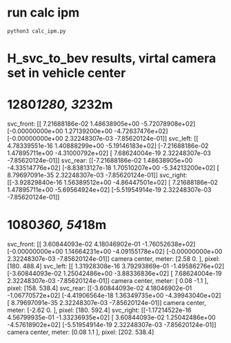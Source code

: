 # run calc ipm
`python3 calc_ipm.py`

 # H_svc_to_bev results, virtal camera set in vehicle center
 # 1280*1280, 32*32m
svc_front: 
[[ 7.21688186e-02  1.48638905e+00 -5.72078908e+02]
 [-0.00000000e+00  1.27139200e+00 -4.72637476e+02]
 [-0.00000000e+00  2.32248307e-03 -7.85620124e-01]]
svc_left: 
[[ 4.78339551e-16  1.40888299e+00 -5.19146183e+02]
 [-7.21688186e-02  1.47895711e+00 -4.31000792e+02]
 [ 7.68624004e-19  2.32248307e-03 -7.85620124e-01]]
svc_rear: 
[[-7.21688186e-02  1.48638905e+00 -4.33514776e+02]
 [-8.83813127e-18  1.70510207e+00 -5.34213200e+02]
 [ 8.79697091e-35  2.32248307e-03 -7.85620124e-01]]
svc_right: 
[[-3.92829840e-16  1.56389512e+00 -4.86447501e+02]
 [ 7.21688186e-02  1.47895711e+00 -5.69564924e+02]
 [-5.51954914e-19  2.32248307e-03 -7.85620124e-01]]

# 1080*360, 54*18m
svc_front:
[[ 3.60844093e-02  4.18046902e-01 -1.76052638e+02]
 [-0.00000000e+00  1.14664231e+00 -4.09155178e+02]
 [-0.00000000e+00  2.32248307e-03 -7.85620124e-01]]
camera center, meter: [2.58 0.  ], pixel: [180.  488.4]
svc_left:
[[ 1.31928308e-16  3.79293869e-01 -1.49586276e+02]
 [-3.60844093e-02  1.25042486e+00 -3.88336836e+02]
 [ 7.68624004e-19  2.32248307e-03 -7.85620124e-01]]
camera center, meter: [ 0.08 -1.1 ], pixel: [158.  538.4]
svc_rear:
[[-3.60844093e-02  4.18046902e-01 -1.06770572e+02]
 [-4.41906564e-18  1.36349735e+00 -4.39943040e+02]
 [ 8.79697091e-35  2.32248307e-03 -7.85620124e-01]]
camera center, meter: [-2.62  0.  ], pixel: [180.  592.4]
svc_right:
[[-1.17214522e-16  4.56799935e-01 -1.33236935e+02]
 [ 3.60844093e-02  1.25042486e+00 -4.57618902e+02]
 [-5.51954914e-19  2.32248307e-03 -7.85620124e-01]]
camera center, meter: [0.08 1.1 ], pixel: [202.  538.4]
